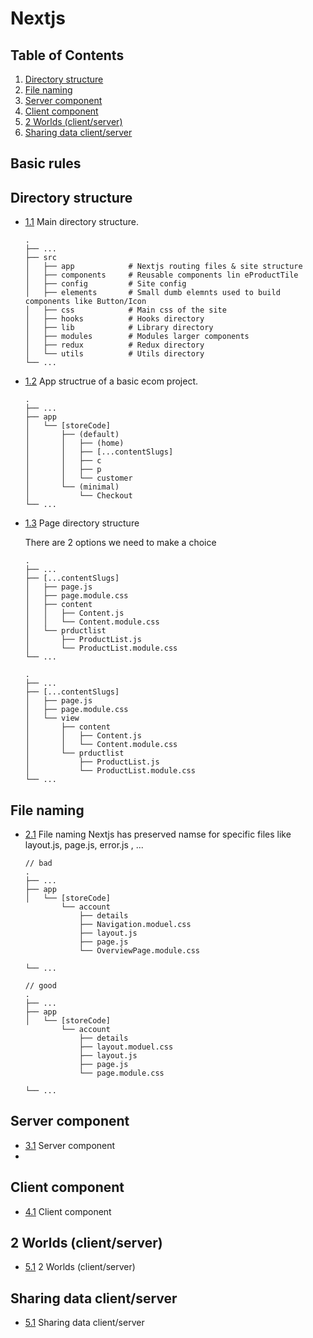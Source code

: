 # Nextjs

## Table of Contents
  1. [Directory structure](#directory-structure)
  1. [File naming](#file-naming)
  1. [Server component](#server-component)
  1. [Client component](#client-component)
  1. [2 Worlds (client/server)](#2-worlds)
  1. [Sharing data client/server](#sharing-data)

## Basic rules

## Directory structure
  <a name="directory-structure"></a><a name="1.1"></a>
  - [1.1](#directory-structure) Main directory structure.

    ```
    .
    ├── ...
    ├── src
    │   ├── app            # Nextjs routing files & site structure
    │   ├── components     # Reusable components lin eProductTile
    │   ├── config         # Site config
    │   ├── elements       # Small dumb elemnts used to build components like Button/Icon
    │   ├── css            # Main css of the site
    │   ├── hooks          # Hooks directory
    │   ├── lib            # Library directory
    │   ├── modules        # Modules larger components
    │   ├── redux          # Redux directory
    │   └── utils          # Utils directory
    └── ...
    ```

  <a name="app-directory-structure"></a><a name="1.2"></a>
  - [1.2](#app-directory-structure) App structrue of a basic ecom project.
    
    ```
    .
    ├── ...
    ├── app
    │   └── [storeCode]
    │       ├── (default)
    │       │   ├── (home)
    │       │   ├── [...contentSlugs]
    │       │   ├── c
    │       │   ├── p
    │       │   └── customer
    │       └── (minimal)
    │           └── Checkout
    └── ...
    ```
  <a name="page-directory-structure"></a><a name="1.3"></a>
  - [1.3](#page-directory-structure) Page directory structure

    There are 2 options we need to make a choice

    ```
    .
    ├── ...
    ├── [...contentSlugs]
    │   ├── page.js
    │   ├── page.module.css
    │   ├── content
    │   │   ├── Content.js
    │   │   └── Content.module.css
    │   └── prductlist
    │       ├── ProductList.js
    │       └── ProductList.module.css
    └── ...
    ```

    ```
    .
    ├── ...
    ├── [...contentSlugs]
    │   ├── page.js
    │   ├── page.module.css
    │   └── view
    │       ├── content
    │       │   ├── Content.js
    │       │   └── Content.module.css
    │       └── prductlist
    │           ├── ProductList.js
    │           └── ProductList.module.css
    └── ...
    ```
    
## File naming
  <a name="file-naming"></a><a name="2.1"></a>
  - [2.1](#file-naming) File naming
    Nextjs has preserved namse for specific files like layout.js, page.js, error.js , ...
    
    ```
    // bad
    .
    ├── ...
    ├── app
    │   └── [storeCode]
            └── account
                ├── details
                ├── Navigation.moduel.css
                ├── layout.js
                ├── page.js
                └── OverviewPage.module.css
    
    └── ...

    // good
    .
    ├── ...
    ├── app
    │   └── [storeCode]
            └── account
                ├── details
                ├── layout.moduel.css
                ├── layout.js
                ├── page.js
                └── page.module.css
    
    └── ...
    ```

## Server component
  <a name="server-component"></a><a name="3.1"></a>
  - [3.1](#server-component) Server component
  - 
## Client component
  <a name="client-component"></a><a name="4.1"></a>
  - [4.1](#client-component) Client component

## 2 Worlds (client/server)
  <a name="2-worlds"></a><a name="5.1"></a>
  - [5.1](#2-worlds) 2 Worlds (client/server)

## Sharing data client/server
  <a name="sharing-data"></a><a name="5.1"></a>
  - [5.1](#sharing-data) Sharing data client/server
